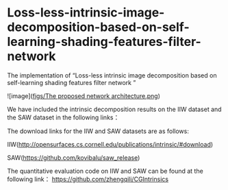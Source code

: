 # Loss-less-intrinsic-image-decomposition-based-on-self-learning-shading-features-filter-network
The implementation of “Loss-less intrinsic image decomposition based on self-learning shading features filter network ”

![image]([figs/The proposed network architecture.png](https://github.com/crazysharks/Loss-less-intrinsic-image-decomposition-based-on-self-learning-shading-features-filter-network-/blob/main/figs/The%20proposed%20network%20architecture.png))

We have included the intrinsic decomposition results on the IIW dataset and the SAW dataset in the following links：

The download links for the IIW and SAW datasets are as follows:

IIW(http://opensurfaces.cs.cornell.edu/publications/intrinsic/#download)

SAW(https://github.com/kovibalu/saw_release)

The quantitative evaluation code on IIW and SAW can be found at the following link：
https://github.com/zhengqili/CGIntrinsics
